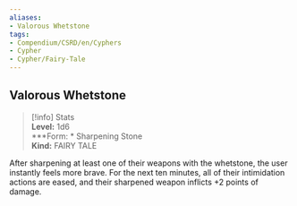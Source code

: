 ```yaml
---
aliases:
- Valorous Whetstone
tags:
- Compendium/CSRD/en/Cyphers
- Cypher
- Cypher/Fairy-Tale
---
```


  
## Valorous Whetstone  
>[!info] Stats  
> **Level:** 1d6  
> ***Form: * Sharpening Stone  
> **Kind:** FAIRY TALE
  
After sharpening at least one of their weapons with the whetstone, the user instantly feels more brave. For the next ten minutes, all of their intimidation actions are eased, and their sharpened weapon inflicts +2 points of damage.